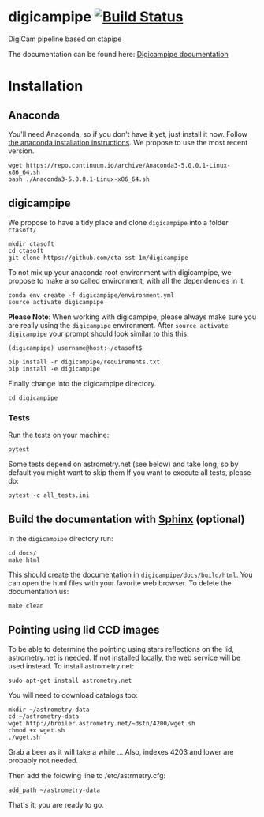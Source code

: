 # digicampipe [![Build Status](https://travis-ci.org/cta-sst-1m/digicampipe.svg?branch=master)](https://travis-ci.org/cta-sst-1m/digicampipe)
DigiCam pipeline based on ctapipe

The documentation can be found here: [Digicampipe documentation](https://cta-sst-1m.github.io/digicampipe)

# Installation

## Anaconda

You'll need Anaconda, so if you don't have it yet, just install it now.
Follow [the anaconda installation instructions](https://conda.io/docs/user-guide/install/linux.html).
We propose to use the most recent version.

    wget https://repo.continuum.io/archive/Anaconda3-5.0.0.1-Linux-x86_64.sh
    bash ./Anaconda3-5.0.0.1-Linux-x86_64.sh

## digicampipe

We propose to have a tidy place and clone `digicampipe` into a folder `ctasoft/`

    mkdir ctasoft
    cd ctasoft
    git clone https://github.com/cta-sst-1m/digicampipe

To not mix up your anaconda root environment with digicampipe, we propose
to make a so called environment, with all the dependencies in it.

    conda env create -f digicampipe/environment.yml
    source activate digicampipe

**Please Note**: When working with digicampipe, please always make sure you are really using the `digicampipe` environment. After `source activate digicampipe`
your prompt should look similar to this this:

    (digicampipe) username@host:~/ctasoft$

    pip install -r digicampipe/requirements.txt
    pip install -e digicampipe

Finally change into the digicampipe directory.

    cd digicampipe

### Tests

Run the tests on your machine:

    pytest

Some tests depend on astrometry.net (see below) and take long, so by default you might want to skip them If you want to execute all tests, please do:

    pytest -c all_tests.ini

## Build the documentation with [Sphinx](http://www.sphinx-doc.org/en/stable/) (optional)

In the `digicampipe` directory run:

    cd docs/
    make html

This should create the documentation in `digicampipe/docs/build/html`.
You can open the html files with your favorite web browser.
To delete the documentation us:

    make clean

## Pointing using lid CCD images

To be able to determine the pointing using stars reflections on the lid, astrometry.net is needed.
If not installed locally, the web service will be used instead.
To install astrometry.net:

    sudo apt-get install astrometry.net

You will need to download catalogs too:

    mkdir ~/astrometry-data
    cd ~/astrometry-data
    wget http://broiler.astrometry.net/~dstn/4200/wget.sh
    chmod +x wget.sh
    ./wget.sh

Grab a beer as it will take a while ... Also, indexes 4203 and lower are probably not needed.

Then add the folowing line to /etc/astrmetry.cfg:

    add_path ~/astrometry-data

That's it, you are ready to go.
